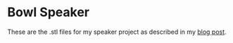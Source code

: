# Bowl Speaker

These are the .stl files for my speaker project as described in my [blog post](https://boldt.blog/rebuilding-old-jbl-control-one-speakers-to-designer-speakers).

